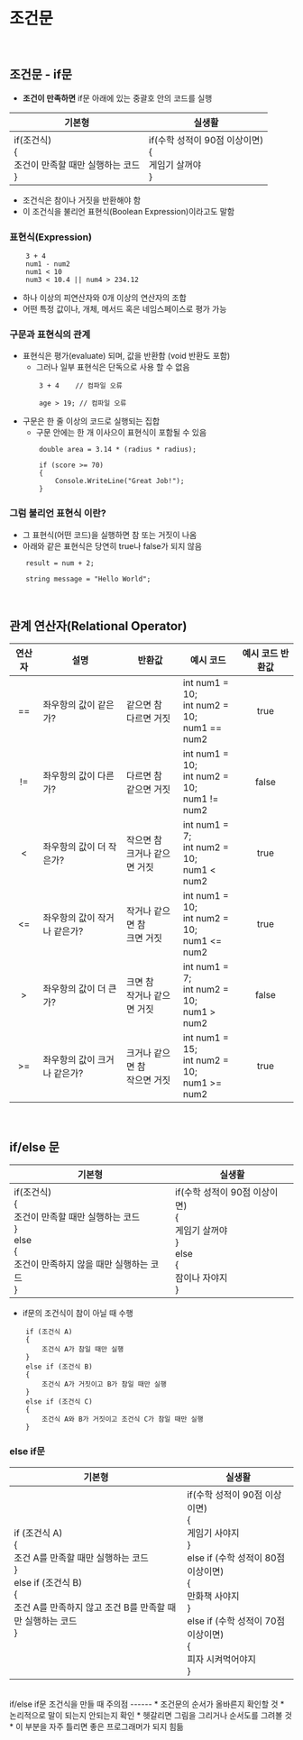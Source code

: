조건문
=============

<br>

조건문 - if문
------
* **조건이 만족하면** if문 아래에 있는 중괄호 안의 코드를 실행

|기본형|실생활|
|-----|-----|
|if(조건식)<br>{<br>조건이 만족할 때만 실행하는 코드<br>}|if(수학 성적이 90점 이상이면)<br>{<br>게임기 살꺼야<br>}|

* 조건식은 참이나 거짓을 반환해야 함
* 이 조건식을 불리언 표현식(Boolean Expression)이라고도 말함

### 표현식(Expression)
```
    3 + 4
    num1 - num2
    num1 < 10
    num3 < 10.4 || num4 > 234.12
```
* 하나 이상의 피연산자와 0개 이상의 연산자의 조합
* 어떤 특정 값이나, 개체, 메서드 혹은 네임스페이스로 평가 가능

### 구문과 표현식의 관계
* 표현식은 평가(evaluate) 되며, 값을 반환함 (void 반환도 포함)
    * 그러나 일부 표현식은 단독으로 사용 할 수 없음
    ```
        3 + 4    // 컴파일 오류
    ```
    ```
        age > 19; // 컴파일 오류
    ```
* 구문은 한 줄 이상의 코드로 실행되는 집합
    * 구문 안에는 한 개 이사으이 표현식이 포함될 수 있음
    ```
        double area = 3.14 * (radius * radius);
    ```
    ```
        if (score >= 70)
        {
            Console.WriteLine("Great Job!");
        }
    ```
### 그럼 불리언 표현식 이란?
* 그 표현식(어떤 코드)을 실행하면 참 또는 거짓이 나옴
* 아래와 같은 표현식은 당연히 true나 false가 되지 않음
```
    result = num + 2;

    string message = "Hello World";
```
<br>

관계 연산자(Relational Operator)
------

|연산자|설명|반환값|예시 코드|예시 코드 반환값|
|:-----:|----|------|--------|:--------------:|
|==|좌우항의 값이 같은가?|같으면 참<br>다르면 거짓|int num1 = 10;<br>int num2 = 10;<br>num1 == num2|true|
|!=|좌우항의 값이 다른가?|다르면 참<br>같으면 거짓|int num1 = 10;<br>int num2 = 10;<br>num1 != num2|false|
|<|좌우항의 값이 더 작은가?|작으면 참<br>크거나 같으면 거짓|int num1 = 7;<br>int num2 = 10;<br>num1 < num2|true|
|<=|좌우항의 값이 작거나 같은가?|작거나 같으면 참<br>크면 거짓|int num1 = 10;<br>int num2 = 10;<br>num1 <= num2|true|
|>|좌우항의 값이 더 큰가?|크면 참<br>작거나 같으면 거짓|int num1 = 7;<br>int num2 = 10;<br>num1 > num2|false|
|>=|좌우항의 값이 크거나 같은가?|크거나 같으면 참<br>작으면 거짓|int num1 = 15;<br>int num2 = 10;<br>num1 >= num2|true|

<br>

if/else 문
------
|기본형|실생활|
|-----|-----|
|if(조건식)<br>{<br>조건이 만족할 때만 실행하는 코드<br>}<br>else<br>{<br>조건이 만족하지 않을 때만 실행하는 코드<br>}|if(수학 성적이 90점 이상이면)<br>{<br>게임기 살꺼야<br>}<br>else<br>{<br>잠이나 자야지<br>}|

* if문의 조건식이 참이 아닐 때 수행

```
    if (조건식 A)
    {
        조건식 A가 참일 때만 실행
    }
    else if (조건식 B)
    {
        조건식 A가 거짓이고 B가 참일 때만 실행
    }
    else if (조건식 C)
    {
        조건식 A와 B가 거짓이고 조건식 C가 참일 때만 실행
    }
```
### else if문

|기본형|실생활|
|-----|-----|
|if (조건식 A)<br>{<br>조건 A를 만족할 때만 실행하는 코드<br>}<br>else if (조건식 B)<br>{<br>조건 A를 만족하지 않고 조건 B를 만족할 때만 실행하는 코드<br>}|if(수학 성적이 90점 이상이면)<br>{<br>게임기 사야지<br>}<br>else if (수학 성적이 80점 이상이면)<br>{<br>만화책 사야지<br>}<br>else if (수학 성적이 70점 이상이면)<br>{<br>피자 시켜먹어야지<br>}|

<br>
if/else if문 조건식을 만들 때 주의점
------
* 조건문의 순서가 올바른지 확인할 것
    * 논리적으로 말이 되는지 안되는지 확인
* 헷갈리면 그림을 그리거나 순서도를 그려볼 것
* 이 부분을 자주 틀리면 좋은 프로그래머가 되지 힘듦

